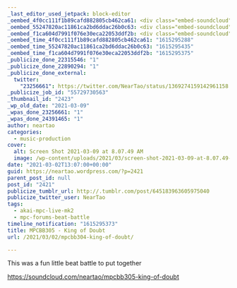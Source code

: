 ```yaml
---
_last_editor_used_jetpack: block-editor
_oembed_4f0cc111f1b89cafd882805cb462ca61: <div class="embed-soundcloud"><iframe title="MPCBB305 - King Of Doubt by NearTao" width="750" height="400" scrolling="no" frameborder="no" src="https://w.soundcloud.com/player/?visual=true&url=https%3A%2F%2Fapi.soundcloud.com%2Ftracks%2F997565962&show_artwork=true&maxwidth=750&maxheight=1000&dnt=1"></iframe></div>
_oembed_55247820ac11861ca2bd6ddac26b0c63: <div class="embed-soundcloud"><iframe title="MPCBB305 - King Of Doubt by NearTao" width="500" height="400" scrolling="no" frameborder="no" src="https://w.soundcloud.com/player/?visual=true&url=https%3A%2F%2Fapi.soundcloud.com%2Ftracks%2F997565962&show_artwork=true&maxwidth=500&maxheight=750&dnt=1"></iframe></div>
_oembed_f1ca604d7991f076e30eca22053ddf2b: <div class="embed-soundcloud"><iframe title="MPCBB305 - King Of Doubt by NearTao" width="584" height="400" scrolling="no" frameborder="no" src="https://w.soundcloud.com/player/?visual=true&url=https%3A%2F%2Fapi.soundcloud.com%2Ftracks%2F997565962&show_artwork=true&maxwidth=584&maxheight=876&dnt=1"></iframe></div>
_oembed_time_4f0cc111f1b89cafd882805cb462ca61: "1615295288"
_oembed_time_55247820ac11861ca2bd6ddac26b0c63: "1615295435"
_oembed_time_f1ca604d7991f076e30eca22053ddf2b: "1615295375"
_publicize_done_22315546: "1"
_publicize_done_22890294: "1"
_publicize_done_external:
  twitter:
    "23256661": https://twitter.com/NearTao/status/1369274159142961158
_publicize_job_id: "55729730563"
_thumbnail_id: "2423"
_wp_old_date: "2021-03-09"
_wpas_done_23256661: "1"
_wpas_done_24391465: "1"
author: neartao
categories:
  - music-production
cover:
  alt: Screen Shot 2021-03-09 at 8.07.49 AM
  image: /wp-content/uploads/2021/03/screen-shot-2021-03-09-at-8.07.49-am.png
date: "2021-03-02T13:07:00+00:00"
guid: https://neartao.wordpress.com/?p=2421
parent_post_id: null
post_id: "2421"
publicize_tumblr_url: http://.tumblr.com/post/645183963605975040
publicize_twitter_user: NearTao
tags:
  - akai-mpc-live-mk2
  - mpc-forums-beat-battle
timeline_notification: "1615295373"
title: MPCBB305 - King of Doubt
url: /2021/03/02/mpcbb304-king-of-doubt/

---
```

This was a fun little beat battle to put together

https://soundcloud.com/neartao/mpcbb305-king-of-doubt
